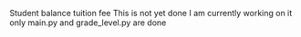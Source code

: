 Student balance tuition fee
This is not yet done I am currently working on it
only main.py and grade_level.py are done
